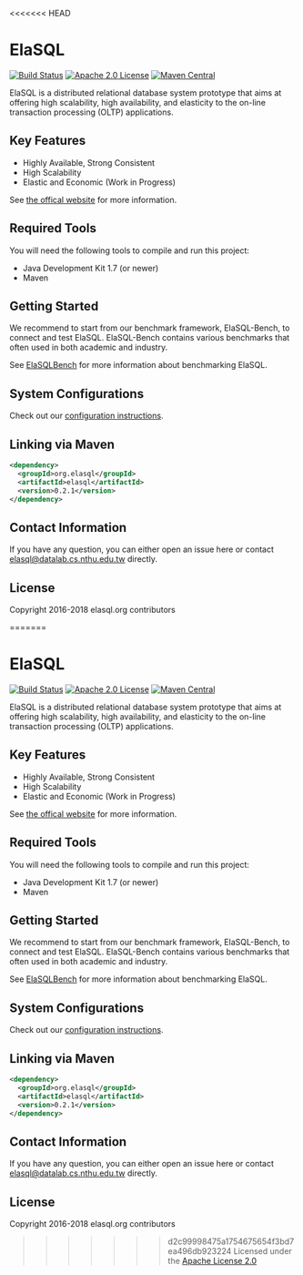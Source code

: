 <<<<<<< HEAD
# ElaSQL

[![Build Status](https://travis-ci.org/elasql/elasql.svg?branch=master)](https://travis-ci.org/elasql/elasql)
[![Apache 2.0 License](https://img.shields.io/badge/license-apache%202.0-orange.svg)](https://www.apache.org/licenses/LICENSE-2.0)
[![Maven Central](https://img.shields.io/maven-central/v/org.elasql/elasql.svg)](https://maven-badges.herokuapp.com/maven-central/org.elasql/elasql)

ElaSQL is a distributed relational database system prototype that aims at offering high scalability, high availability, and elasticity to the on-line transaction processing (OLTP) applications.

## Key Features

- Highly Available, Strong Consistent
- High Scalability
- Elastic and Economic (Work in Progress)

See [the offical website](http://www.elasql.org/) for more information.

## Required Tools

You will need the following tools to compile and run this project:

- Java Development Kit 1.7 (or newer)
- Maven

## Getting Started

We recommend to start from our benchmark framework, ElaSQL-Bench, to connect and test ElaSQL. ElaSQL-Bench contains various benchmarks that often used in both academic and industry.

See [ElaSQLBench](https://github.com/elasql/elasqlbench) for more information about benchmarking ElaSQL.

## System Configurations

Check out our [configuration instructions](doc/configurations.md).

## Linking via Maven

```xml
<dependency>
  <groupId>org.elasql</groupId>
  <artifactId>elasql</artifactId>
  <version>0.2.1</version>
</dependency>
```

## Contact Information

If you have any question, you can either open an issue here or contact [elasql@datalab.cs.nthu.edu.tw](elasql@datalab.cs.nthu.edu.tw) directly.

## License

Copyright 2016-2018 elasql.org contributors

=======
# ElaSQL

[![Build Status](https://travis-ci.org/elasql/elasql.svg?branch=master)](https://travis-ci.org/elasql/elasql)
[![Apache 2.0 License](https://img.shields.io/badge/license-apache%202.0-orange.svg)](https://www.apache.org/licenses/LICENSE-2.0)
[![Maven Central](https://img.shields.io/maven-central/v/org.elasql/elasql.svg)](https://maven-badges.herokuapp.com/maven-central/org.elasql/elasql)

ElaSQL is a distributed relational database system prototype that aims at offering high scalability, high availability, and elasticity to the on-line transaction processing (OLTP) applications.

## Key Features

- Highly Available, Strong Consistent
- High Scalability
- Elastic and Economic (Work in Progress)

See [the offical website](http://www.elasql.org/) for more information.

## Required Tools

You will need the following tools to compile and run this project:

- Java Development Kit 1.7 (or newer)
- Maven

## Getting Started

We recommend to start from our benchmark framework, ElaSQL-Bench, to connect and test ElaSQL. ElaSQL-Bench contains various benchmarks that often used in both academic and industry.

See [ElaSQLBench](https://github.com/elasql/elasqlbench) for more information about benchmarking ElaSQL.

## System Configurations

Check out our [configuration instructions](doc/configurations.md).

## Linking via Maven

```xml
<dependency>
  <groupId>org.elasql</groupId>
  <artifactId>elasql</artifactId>
  <version>0.2.1</version>
</dependency>
```

## Contact Information

If you have any question, you can either open an issue here or contact [elasql@datalab.cs.nthu.edu.tw](elasql@datalab.cs.nthu.edu.tw) directly.

## License

Copyright 2016-2018 elasql.org contributors

>>>>>>> d2c99998475a1754675654f3bd7ea496db923224
Licensed under the [Apache License 2.0](LICENSE)